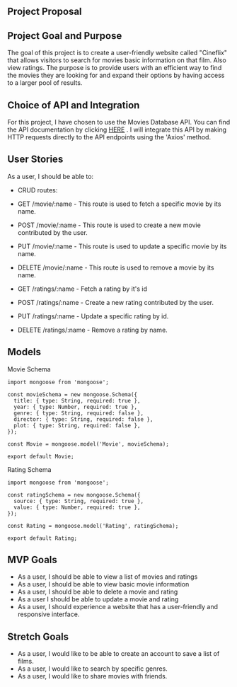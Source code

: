 ## Project Proposal
## Project Goal and Purpose
The goal of this project is to create a user-friendly website called "Cineflix" that allows visitors to search for movies basic information on that film. Also view ratings. The purpose is to provide users with an efficient way to find the movies they are looking for and expand their options by having access to a larger pool of results.

## Choice of API and Integration
For this project, I have chosen to use the Movies Database API. You can find the API documentation by clicking [HERE](https://www.omdbapi.com/) . I will integrate this API by making HTTP requests directly to the API endpoints using the 'Axios' method.


## User Stories
As a user, I should be able to:

- CRUD routes:
- GET /movie/:name - This route is used to fetch a specific movie by its name.
- POST /movie/:name - This route is used to create a new movie contributed by the user.
- PUT /movie/:name - This route is used to update a specific movie by its name.
- DELETE /movie/:name - This route is used to remove a movie by its name.


- GET /ratings/:name - Fetch a rating by it's id
- POST /ratings/:name - Create a new rating contributed by the user.
- PUT /ratings/:name - Update a specific rating by id.
- DELETE /ratings/:name - Remove a rating by name.

## Models
Movie Schema
```
import mongoose from 'mongoose';

const movieSchema = new mongoose.Schema({
  title: { type: String, required: true },
  year: { type: Number, required: true },
  genre: { type: String, required: false },
  director: { type: String, required: false },
  plot: { type: String, required: false },
});

const Movie = mongoose.model('Movie', movieSchema);

export default Movie;

```
Rating Schema
```
import mongoose from 'mongoose';

const ratingSchema = new mongoose.Schema({
  source: { type: String, required: true },
  value: { type: Number, required: true },
});

const Rating = mongoose.model('Rating', ratingSchema);

export default Rating;

```

## MVP Goals
- As a user, I should be able to view a list of movies and ratings
- As a user, I should be able to view basic movie information 
- As a user, I should be able to delete a movie and rating
- As a user I should be able to update a movie  and rating
- As a user, I should experience a website that has a user-friendly and responsive interface.

## Stretch Goals
- As a user, I would like to be able to create an account to save a list of films.
- As a user, I would like to search by specific genres. 
- As a user, I would like to share movies with friends.

